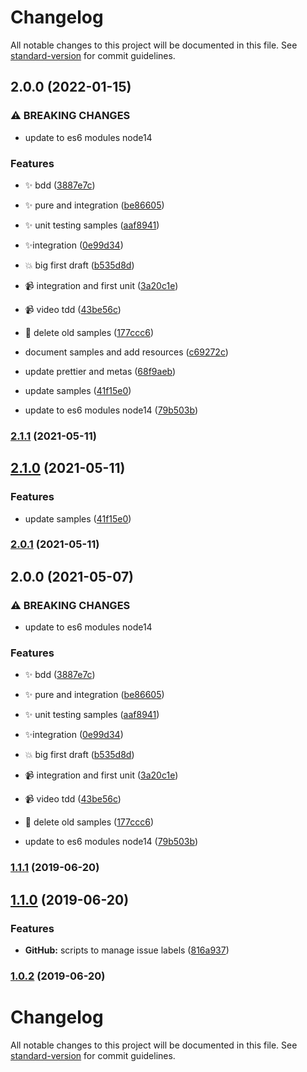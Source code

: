 # Changelog

All notable changes to this project will be documented in this file. See [standard-version](https://github.com/conventional-changelog/standard-version) for commit guidelines.

## 2.0.0 (2022-01-15)


### ⚠ BREAKING CHANGES

* update to es6 modules node14

### Features

* ✨ bdd ([3887e7c](https://github.com/WebTestingTrit/WebTesting_intro_Labs/commit/3887e7c699507b3dcf0b0da64969ea89584e87dd))
* ✨ pure and integration ([be86605](https://github.com/WebTestingTrit/WebTesting_intro_Labs/commit/be86605eed988683d08e21ddda751be484e800a3))
* ✨ unit testing samples ([aaf8941](https://github.com/WebTestingTrit/WebTesting_intro_Labs/commit/aaf89415d5c22973ed286501f3ed689236a5a25b))
* ✨integration ([0e99d34](https://github.com/WebTestingTrit/WebTesting_intro_Labs/commit/0e99d3464a1d7716b195309d2ae603d40f32e6b0))
* 💥 big first draft ([b535d8d](https://github.com/WebTestingTrit/WebTesting_intro_Labs/commit/b535d8dfa935e55f33a1c58936ba514e0f72e3cc))
* 📹 integration and first unit ([3a20c1e](https://github.com/WebTestingTrit/WebTesting_intro_Labs/commit/3a20c1e88bc3ce7eb66b0466824e11619bcdf259))
* 📹 video tdd ([43be56c](https://github.com/WebTestingTrit/WebTesting_intro_Labs/commit/43be56c2333e825b72feae51dc96f8215d491060))
* 🧹 delete old samples ([177ccc6](https://github.com/WebTestingTrit/WebTesting_intro_Labs/commit/177ccc609719314ac684fa0162017158f542e127))
* document samples and add resources ([c69272c](https://github.com/WebTestingTrit/WebTesting_intro_Labs/commit/c69272ce045a0cab8f1d8bf512cb495dd6906f7b))
* update prettier and metas ([68f9aeb](https://github.com/WebTestingTrit/WebTesting_intro_Labs/commit/68f9aebd07b7b3c1a7c7a7491561ea07b54147a5))
* update samples ([41f15e0](https://github.com/WebTestingTrit/WebTesting_intro_Labs/commit/41f15e08db7d2a10554b3dff8c3430c68334a468))


* update to es6 modules node14 ([79b503b](https://github.com/WebTestingTrit/WebTesting_intro_Labs/commit/79b503b2bd02825cbbdcf12aee3279fa73832434))

### [2.1.1](https://github.com/AtomicBuilders/webtesting_intro_labs/compare/v2.1.0...v2.1.1) (2021-05-11)

## [2.1.0](https://github.com/AtomicBuilders/webtesting_intro_labs/compare/v2.0.1...v2.1.0) (2021-05-11)


### Features

* update samples ([41f15e0](https://github.com/AtomicBuilders/webtesting_intro_labs/commit/41f15e08db7d2a10554b3dff8c3430c68334a468))

### [2.0.1](https://github.com/AtomicBuilders/webtesting_intro_labs/compare/v2.0.0...v2.0.1) (2021-05-11)

## 2.0.0 (2021-05-07)


### ⚠ BREAKING CHANGES

* update to es6 modules node14

### Features

* ✨ bdd ([3887e7c](https://github.com/AtomicBuilders/webtesting_intro_labs/commit/3887e7c699507b3dcf0b0da64969ea89584e87dd))
* ✨ pure and integration ([be86605](https://github.com/AtomicBuilders/webtesting_intro_labs/commit/be86605eed988683d08e21ddda751be484e800a3))
* ✨ unit testing samples ([aaf8941](https://github.com/AtomicBuilders/webtesting_intro_labs/commit/aaf89415d5c22973ed286501f3ed689236a5a25b))
* ✨integration ([0e99d34](https://github.com/AtomicBuilders/webtesting_intro_labs/commit/0e99d3464a1d7716b195309d2ae603d40f32e6b0))
* 💥 big first draft ([b535d8d](https://github.com/AtomicBuilders/webtesting_intro_labs/commit/b535d8dfa935e55f33a1c58936ba514e0f72e3cc))
* 📹 integration and first unit ([3a20c1e](https://github.com/AtomicBuilders/webtesting_intro_labs/commit/3a20c1e88bc3ce7eb66b0466824e11619bcdf259))
* 📹 video tdd ([43be56c](https://github.com/AtomicBuilders/webtesting_intro_labs/commit/43be56c2333e825b72feae51dc96f8215d491060))
* 🧹 delete old samples ([177ccc6](https://github.com/AtomicBuilders/webtesting_intro_labs/commit/177ccc609719314ac684fa0162017158f542e127))


* update to es6 modules node14 ([79b503b](https://github.com/AtomicBuilders/webtesting_intro_labs/commit/79b503b2bd02825cbbdcf12aee3279fa73832434))

### [1.1.1](https://github.com/AtomicBuilders/quark/compare/v1.1.0...v1.1.1) (2019-06-20)



## [1.1.0](https://github.com/AtomicBuilders/quark/compare/v1.0.2...v1.1.0) (2019-06-20)


### Features

* **GitHub:** scripts to manage issue labels ([816a937](https://github.com/AtomicBuilders/quark/commit/816a937))



### [1.0.2](https://github.com/AtomicBuilders/quark/compare/v1.0.1...v1.0.2) (2019-06-20)



# Changelog

All notable changes to this project will be documented in this file. See [standard-version](https://github.com/conventional-changelog/standard-version) for commit guidelines.
